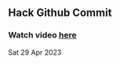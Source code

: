 
 ## Hack Github Commit 
 ### Watch video <a href="https://www.youtube.com">here</a> 
 Sat 29 Apr 2023 
